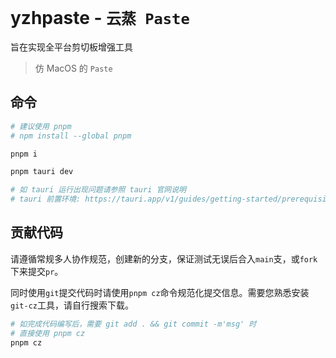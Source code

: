 # yzhpaste - `云蒸 Paste`

旨在实现全平台剪切板增强工具

> 仿 MacOS 的 `Paste`

## 命令

```sh
# 建议使用 pnpm 
# npm install --global pnpm

pnpm i

pnpm tauri dev

# 如 tauri 运行出现问题请参照 tauri 官网说明
# tauri 前置环境: https://tauri.app/v1/guides/getting-started/prerequisites
```



## 贡献代码

请遵循常规多人协作规范，创建新的分支，保证测试无误后合入`main`支，或`fork`下来提交`pr`。

同时使用`git`提交代码时请使用`pnpm cz`命令规范化提交信息。需要您熟悉安装`git-cz`工具，请自行搜索下载。

```bash
# 如完成代码编写后，需要 git add . && git commit -m'msg' 时
# 直接使用 pnpm cz
pnpm cz
```



